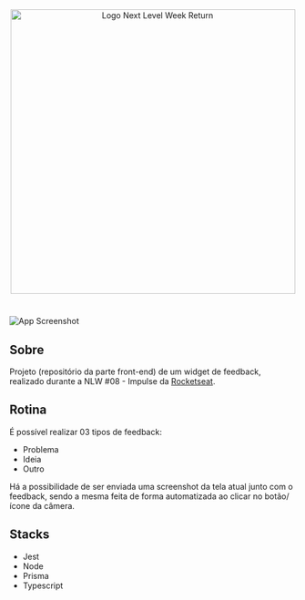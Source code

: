 <div align=center>
  <img src="https://i.imgur.com/D9L0MiR.png" alt="Logo Next Level Week Return" width="500px">
</div>

#

![App Screenshot](https://i.imgur.com/MHKXFMm.png)

## Sobre
Projeto (repositório da parte front-end) de um widget de feedback, realizado durante a NLW #08 - Impulse da <a href="https://www.rocketseat.com.br" target="_blank" >Rocketseat</a>.

## Rotina

É possível realizar 03 tipos de feedback:
- Problema
- Ideia
- Outro

Há a possibilidade de ser enviada uma screenshot da tela atual junto com o feedback, sendo a mesma feita de forma automatizada ao clicar no botão/ícone da câmera.

## Stacks
- Jest
- Node
- Prisma
- Typescript
